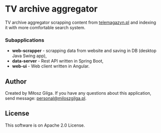 # TV archive aggregator

TV archive aggregator scrapping content from [telemagazyn.pl](https://telemagazyn.pl) and indexing it with more comfortable search system.

### Subapplications
- **web-scrapper** - scrapping data from website and saving in DB (desktop Java Swing app),
- **data-server** - Rest API written in Spring Boot,
- **web-ui** - Web client written in Angular.

## Author
Created by Miłosz Gilga. If you have any questions about this application, send message: [personal@miloszgilga.pl](mailto:personal@miloszgilga.pl).

## License

This software is on Apache 2.0 License.